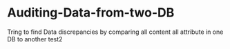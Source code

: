 # Auditing-Data-from-two-DB
Tring to find Data discrepancies by comparing all content all attribute in one DB to another 
test2
